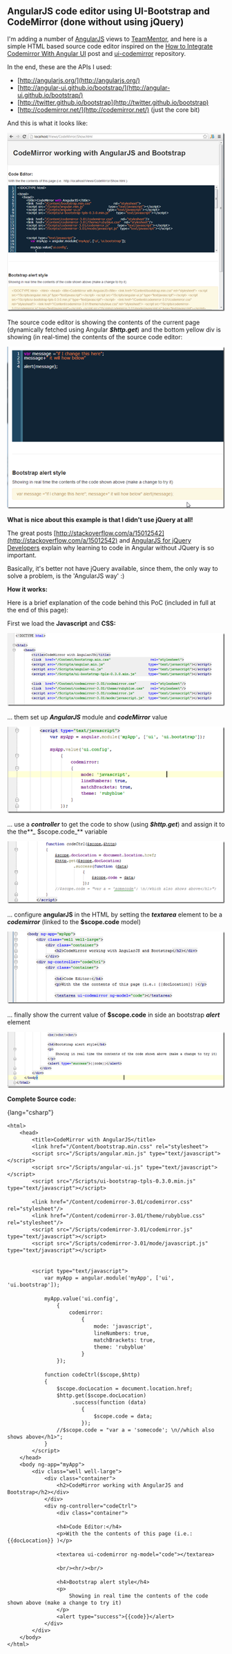 ##  AngularJS code editor using UI-Bootstrap and CodeMirror (done without using jQuery)

I'm adding a number of [AngularJS](http://docs.angularjs.org/) views to [TeamMentor](http://blog.diniscruz.com/search/label/TeamMentor), and here is a simple HTML based source code editor inspired on the [How to Integrate Codemirror With Angular UI](http://neverstopbuilding.net/how-to-integrate-codemirror-with-angular-ui/) post and [ui-codemirror](https://github.com/angular-ui/ui-codemirror) repository.

In the end, these are the APIs I used:  

  * [http://angularjs.org/](http://angularjs.org/)
  * [http://angular-ui.github.io/bootstrap/](http://angular-ui.github.io/bootstrap/)
  * [http://twitter.github.io/bootstrap](http://twitter.github.io/bootstrap)
  * [http://codemirror.net/](http://codemirror.net/) (just the core bit)

And this is what it looks like:

![](images/image_thumb-1.png)

The source code editor is showing the contents of the current page (dynamically fetched using Angular **_$http.get_**) and the bottom yellow div is showing (in real-time) the contents of the source code editor:

![](images/image_thumb-2.png)

**What is nice about this example is that I didn't use jQuery at all!**

The great posts [http://stackoverflow.com/a/15012542](http://stackoverflow.com/a/15012542) and [AngularJS for jQuery Developers](http://blog.artlogic.com/2013/03/06/angularjs-for-jquery-developers/) explain why learning to code in Angular without JQuery is so important.

Basically, it's better not  have jQuery available, since them, the only way to solve a problem, is the 'AngularJS way' :)

**How it works:**  

Here is a brief explanation of the code behind this PoC (included in full at the end of this page):

First we load the **Javascript** and **CSS:**  

![](images/image_thumb-3.png)

... them set up **_AngularJS_** module and **_codeMirror_** value

![](images/image_thumb-4.png)

... use a **_controller_** to get the code to show (using **_$http.get_**) and assign it to the the**_ $scope.code_** variable

![](images/image_thumb-5.png)

... configure **angularJS** in the HTML by setting the **_textarea_** element to be a **_codemirror_** (linked to the **$scope.code** model)

![](images/image_thumb-6.png)

... finally show the current value of **$scope.code** in side an bootstrap **_alert_** element

![](images/image_thumb-7.png)

**Complete Source code:**  

{lang="csharp"}
    <!DOCTYPE html>

    <html>  
        <head>  
            <title>CodeMirror with AngularJS</title>  
            <link href="/Content/bootstrap.min.css" rel="stylesheet">  
            <script src="/Scripts/angular.min.js" type="text/javascript"></script>  
            <script src="/Scripts/angular-ui.js" type="text/javascript"></script>  
            <script src="/Scripts/ui-bootstrap-tpls-0.3.0.min.js" type="text/javascript"></script>

            <link href="/Content/codemirror-3.01/codemirror.css" rel="stylesheet"/>  
            <link href="/Content/codemirror-3.01/theme/rubyblue.css" rel="stylesheet"/>  
            <script src="/Scripts/codemirror-3.01/codemirror.js" type="text/javascript"></script>  
            <script src="/Scripts/codemirror-3.01/mode/javascript.js" type="text/javascript"></script>


            <script type="text/javascript">  
                var myApp = angular.module('myApp', ['ui', 'ui.bootstrap']);

                myApp.value('ui.config',  
                    {  
                        codemirror:  
                            {  
                                mode: 'javascript',  
                                lineNumbers: true,  
                                matchBrackets: true,  
                                theme: 'rubyblue'  
                            }  
                    });

                function codeCtrl($scope,$http)  
                {  
                    $scope.docLocation = document.location.href;  
                    $http.get($scope.docLocation)  
                         .success(function (data)  
                            {  
                                $scope.code = data;  
                            });  
                    //$scope.code = "var a = 'somecode'; \n//which also shows above</h1>";  
                }  
            </script>  
        </head>  
        <body ng-app="myApp">  
            <div class="well well-large">  
                <div class="container">  
                    <h2>CodeMirror working with AngularJS and Bootstrap</h2></div>  
                </div>  
                <div ng-controller="codeCtrl">  
                    <div class="container">

                    <h4>Code Editor:</h4>  
                    <p>With the the contents of this page (i.e.: {{docLocation}} )</p>

                    <textarea ui-codemirror ng-model="code"></textarea>

                    <br/><hr/><br/>

                    <h4>Bootstrap alert style</h4>  
                    <p>  
                        Showing in real time the contents of the code shown above (make a change to try it)  
                    </p>  
                    <alert type="success">{{code}}</alert>  
                </div>  
            </div>  
        </body>  
    </html>  
